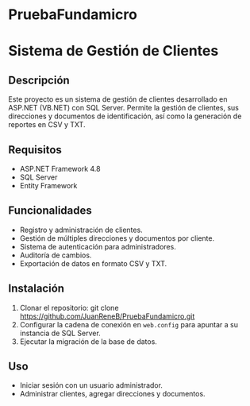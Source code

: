 # PruebaFundamicro
# Sistema de Gestión de Clientes

## Descripción
Este proyecto es un sistema de gestión de clientes desarrollado en ASP.NET (VB.NET) con SQL Server. Permite la gestión de clientes, sus direcciones y documentos de identificación, así como la generación de reportes en CSV y TXT.

## Requisitos
- ASP.NET Framework 4.8
- SQL Server
- Entity Framework

## Funcionalidades
- Registro y administración de clientes.
- Gestión de múltiples direcciones y documentos por cliente.
- Sistema de autenticación para administradores.
- Auditoría de cambios.
- Exportación de datos en formato CSV y TXT.

## Instalación
1. Clonar el repositorio:
git clone https://github.com/JuanReneB/PruebaFundamicro.git
2. Configurar la cadena de conexión en `web.config` para apuntar a su instancia de SQL Server.
3. Ejecutar la migración de la base de datos.

## Uso
- Iniciar sesión con un usuario administrador.
- Administrar clientes, agregar direcciones y documentos.


